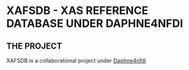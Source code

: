 # XAFSDB - XAS REFERENCE DATABASE UNDER DAPHNE4NFDI

## THE PROJECT

XAFSDB is a collaborational project under [Daphne4nfdi](https://www.daphne4nfdi.de/english/index.php)